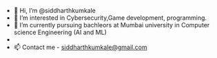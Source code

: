 - 👋 Hi, I’m @siddharthkumkale
- 👀 I’m interested in Cybersecurity,Game development, programming.
- 🌱 I’m currently pursuing bachleors at Mumbai university in Computer science Engineering (AI and ML)
-
- 📫 Contact me - siddharthkumkale@gmail.com

<!---
siddharthkumkale/siddharthkumkale is a ✨ special ✨ repository because its `README.md` (this file) appears on your GitHub profile.
You can click the Preview link to take a look at your changes.
--->
